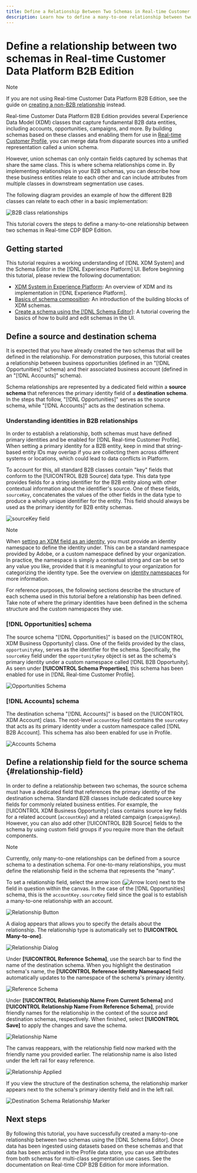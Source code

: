 ```yaml
---
title: Define a Relationship Between Two Schemas in Real-time Customer Data Platform B2B Edition
description: Learn how to define a many-to-one relationship between two schemas in Real-time Customer Data Platform B2B Edition.
---
```

# Define a relationship between two schemas in Real-time Customer Data Platform B2B Edition

>[!NOTE]
>
>If you are not using Real-time Customer Data Platform B2B Edition, see the guide on [creating a non-B2B relationship](./relationship-ui.md) instead.

Real-time Customer Data Platform B2B Edition provides several Experience Data Model (XDM) classes that capture fundamental B2B data entities, including accounts, opportunities, campaigns, and more. By building schemas based on these classes and enabling them for use in [Real-time Customer Profile](../../profile/home.md), you can merge data from disparate sources into a unified representation called a union schema.

However, union schemas can only contain fields captured by schemas that share the same class. This is where schema relationships come in. By implementing relationships in your B2B schemas, you can describe how these business entities relate to each other and can include attributes from multiple classes in downstream segmentation use cases.

The following diagram provides an example of how the different B2B classes can relate to each other in a basic implementation:

![B2B class relationships](../images/tutorials/relationship-b2b/classes.png)

This tutorial covers the steps to define a many-to-one relationship between two schemas in Real-time CDP BDP Edition.

## Getting started

This tutorial requires a working understanding of [!DNL XDM System] and the Schema Editor in the [!DNL Experience Platform] UI. Before beginning this tutorial, please review the following documentation:

* [XDM System in Experience Platform](../home.md): An overview of XDM and its implementation in [!DNL Experience Platform].
* [Basics of schema composition](../schema/composition.md): An introduction of the building blocks of XDM schemas.
* [Create a schema using the [!DNL Schema Editor]](create-schema-ui.md): A tutorial covering the basics of how to build and edit schemas in the UI.

## Define a source and destination schema

It is expected that you have already created the two schemas that will be defined in the relationship. For demonstration purposes, this tutorial creates a relationship between business opportunities (defined in an "[!DNL Opportunities]" schema) and their associated business account (defined in an "[!DNL Accounts]" schema).

Schema relationships are represented by a dedicated field within a **source schema** that references the primary identity field of a **destination schema**. In the steps that follow, "[!DNL Opportunities]" serves as the source schema, while "[!DNL Accounts]" acts as the destination schema.

### Understanding identities in B2B relationships

In order to establish a relationship, both schemas must have defined primary identities and be enabled for [!DNL Real-time Customer Profile]. When setting a primary identity for a B2B entity, keep in mind that string-based entity IDs may overlap if you are collecting them across different systems or locations, which could lead to data conflicts in Platform.

To account for this, all standard B2B classes contain "key" fields that conform to the [!UICONTROL B2B Source] data type. This data type provides fields for a string identifier for the B2B entity along with other contextual information about the identifier's source. One of these fields, `sourceKey`, concatenates the values of the other fields in the data type to produce a wholly unique identifier for the entity. This field should always be used as the primary identity for B2B entity schemas.

![sourceKey field](../images/tutorials/relationship-b2b/sourcekey.png)

>[!NOTE]
>
>When [setting an XDM field as an identity](../ui/fields/identity.md), you must provide an identity namespace to define the identity under. This can be a standard namespace provided by Adobe, or a custom namespace defined by your organization. In practice, the namespace is simply a contextual string and can be set to any value you like, provided that it is meaningful to your organization for categorizing the identity type. See the overview on [identity namespaces](../../identity-service/namespaces.md) for more information.

For reference purposes, the following sections describe the structure of each schema used in this tutorial before a relationship has been defined. Take note of where the primary identities have been defined in the schema structure and the custom namespaces they use.

### [!DNL Opportunities] schema

The source schema "[!DNL Opportunities]" is based on the [!UICONTROL XDM Business Opportunity] class. One of the fields provided by the class, `opportunityKey`, serves as the identifier for the schema. Specifically, the `sourceKey` field under the `opportunityKey` object is set as the schema's primary identity under a custom namespace called [!DNL B2B Opportunity]. 
As seen under **[!UICONTROL Schema Properties]**, this schema has been enabled for use in [!DNL Real-time Customer Profile].

![Opportunities Schema](../images/tutorials/relationship-b2b/opportunities.png)

### [!DNL Accounts] schema

The destination schema "[!DNL Accounts]" is based on the [!UICONTROL XDM Account] class. The root-level `accountKey` field contains the `sourceKey` that acts as its primary identity under a custom namespace called [!DNL B2B Account]. This schema has also been enabled for use in Profile.

![Accounts Schema](../images/tutorials/relationship-b2b/accounts.png)

## Define a relationship field for the source schema {#relationship-field}

In order to define a relationship between two schemas, the source schema must have a dedicated field that references the primary identity of the destination schema. Standard B2B classes include dedicated source key fields for commonly related business entities. For example, the [!UICONTROL XDM Business Opportunity] class contains source key fields for a related account (`accountKey`) and a related campaign (`campaignKey`). However, you can also add other [!UICONTROL B2B Source] fields to the schema by using custom field groups if you require more than the default components.

>[!NOTE]
>
>Currently, only many-to-one relationships can be defined from a source schema to a destination schema. For one-to-many relationships, you must define the relationship field in the schema that represents the "many".

To set a relationship field, select the arrow icon (![Arrow Icon](../images/tutorials/relationship-b2b/arrow.png)) next to the field in question within the canvas. In the case of the [!DNL Opportunities] schema, this is the `accountKey.sourceKey` field since the goal is to establish a many-to-one relationship with an account.

![Relationship Button](../images/tutorials/relationship-b2b/relationship-button.png)

A dialog appears that allows you to specify the details about the relationship. The relationship type is automatically set to **[!UICONTROL Many-to-one]**.

![Relationship Dialog](../images/tutorials/relationship-b2b/relationship-dialog.png)

Under **[!UICONTROL Reference Schema]**, use the search bar to find the name of the destination schema. When you highlight the destination schema's name, the **[!UICONTROL Reference Identity Namespace]** field automatically updates to the namespace of the schema's primary identity.

![Reference Schema](../images/tutorials/relationship-b2b/reference-schema.png)

Under **[!UICONTROL Relationship Name From Current Schema]** and **[!UICONTROL Relationship Name From Reference Schema]**, provide friendly names for the relationship in the context of the source and destination schemas, respectively. When finished, select **[!UICONTROL Save]** to apply the changes and save the schema.

![Relationship Name](../images/tutorials/relationship-b2b/relationship-name.png)

The canvas reappears, with the relationship field now marked with the friendly name you provided earlier. The relationship name is also listed under the left rail for easy reference.

![Relationship Applied](../images/tutorials/relationship-b2b/relationship-applied.png)

If you view the structure of the destination schema, the relationship marker appears next to the schema's primary identity field and in the left rail.

![Destination Schema Relationship Marker](../images/tutorials/relationship-b2b/destination-relationship.png)

## Next steps

By following this tutorial, you have successfully created a many-to-one relationship between two schemas using the [!DNL Schema Editor]. Once data has been ingested using datasets based on these schemas and that data has been activated in the Profile data store, you can use attributes from both schemas for multi-class segmentation use cases. See the documentation on Real-time CDP B2B Edition for more information.
